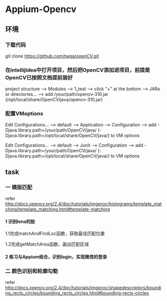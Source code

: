 # Appium-Opencv

## 环境
### 下载代码
git clone https://github.com/twqa/openCV.git
### 在intellijIdea中打开项目，然后把OpenCV添加进项目，前提是OpenCV已按照文档提前装好
project structure  -->  Modules  -->  1_test  --> click "+" at the bottom  --> JARs or directories...
-->  add /your/path/opencv-310.jar (/opt/local/share/OpenCV/java/opencv-310.jar)
### 配置VMoptions
Edit Configurations... -->  default  -->  Application  -->  Configuration  -->  add -Djava.library.path=/your/path/OpenCV/java/ (-Djava.library.path=/opt/local/share/OpenCV/java/) to VM options

Edit Configurations... -->  default  -->  Junit  -->  Configuration  -->  add -Djava.library.path=/your/path/OpenCV/java/ (-Djava.library.path=/opt/local/share/OpenCV/java/) to VM options


## task
### 一 模版匹配
refer http://docs.opencv.org/2.4/doc/tutorials/imgproc/histograms/template_matching/template_matching.html#template-matching

#### 1 识别lena的脸
1.1完成matchAndFindLoc函数，获取最佳匹配位置

1.2完成getMatchArea函数，画出匹配区域

#### 2 练习与Appium结合，识别login，实现微信的登录

### 二 颜色识别和轮廓勾勒
refer http://docs.opencv.org/2.4/doc/tutorials/imgproc/shapedescriptors/bounding_rects_circles/bounding_rects_circles.html#bounding-rects-circles





